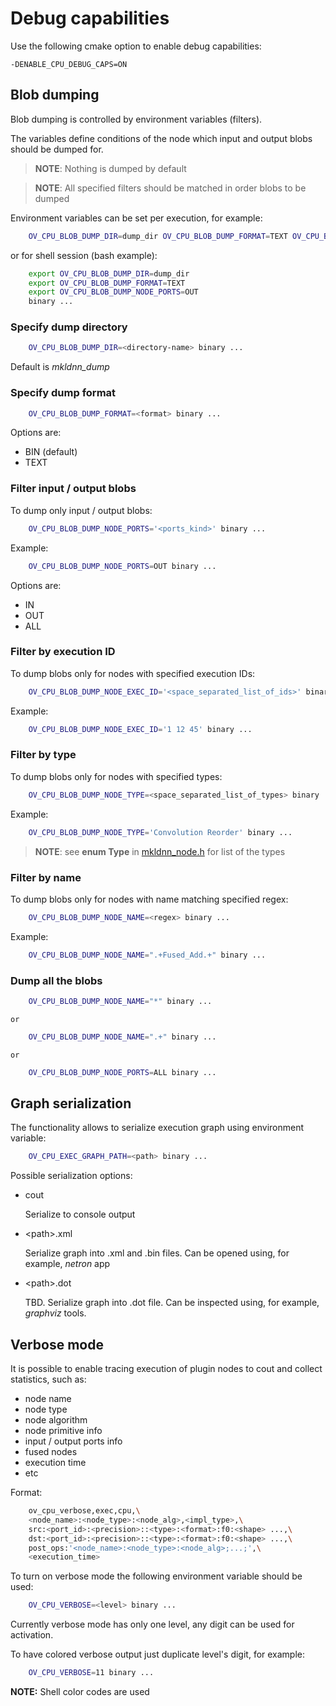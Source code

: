 # Debug capabilities
Use the following cmake option to enable debug capabilities:

`-DENABLE_CPU_DEBUG_CAPS=ON`

## Blob dumping
Blob dumping is controlled by environment variables (filters).

The variables define conditions of the node which input and output blobs
should be dumped for.

> **NOTE**: Nothing is dumped by default

> **NOTE**: All specified filters should be matched in order blobs to be dumped

Environment variables can be set per execution, for example:
```sh
    OV_CPU_BLOB_DUMP_DIR=dump_dir OV_CPU_BLOB_DUMP_FORMAT=TEXT OV_CPU_BLOB_DUMP_NODE_PORTS=OUT binary ...
```
or for shell session (bash example):
```sh
    export OV_CPU_BLOB_DUMP_DIR=dump_dir
    export OV_CPU_BLOB_DUMP_FORMAT=TEXT
    export OV_CPU_BLOB_DUMP_NODE_PORTS=OUT
    binary ...
```
### Specify dump directory
```sh
    OV_CPU_BLOB_DUMP_DIR=<directory-name> binary ...
```
Default is *mkldnn_dump*
### Specify dump format
```sh
    OV_CPU_BLOB_DUMP_FORMAT=<format> binary ...
```
Options are:
* BIN (default)
* TEXT

### Filter input / output blobs
To dump only input / output blobs:
```sh
    OV_CPU_BLOB_DUMP_NODE_PORTS='<ports_kind>' binary ...
```
Example:
```sh
    OV_CPU_BLOB_DUMP_NODE_PORTS=OUT binary ...
```
Options are:
* IN
* OUT
* ALL

### Filter by execution ID
To dump blobs only for nodes with specified execution IDs:
```sh
    OV_CPU_BLOB_DUMP_NODE_EXEC_ID='<space_separated_list_of_ids>' binary ...
```
Example:
```sh
    OV_CPU_BLOB_DUMP_NODE_EXEC_ID='1 12 45' binary ...
```

### Filter by type
To dump blobs only for nodes with specified types:
```sh
    OV_CPU_BLOB_DUMP_NODE_TYPE=<space_separated_list_of_types> binary ...
```
Example:
```sh
    OV_CPU_BLOB_DUMP_NODE_TYPE='Convolution Reorder' binary ...
```

> **NOTE**: see **enum Type** in [mkldnn_node.h](../mkldnn_node.h) for list of the types

### Filter by name
To dump blobs only for nodes with name matching specified regex:
```sh
    OV_CPU_BLOB_DUMP_NODE_NAME=<regex> binary ...
```
Example:
```sh
    OV_CPU_BLOB_DUMP_NODE_NAME=".+Fused_Add.+" binary ...
```

### Dump all the blobs
```sh
    OV_CPU_BLOB_DUMP_NODE_NAME="*" binary ...
```
    or
```sh
    OV_CPU_BLOB_DUMP_NODE_NAME=".+" binary ...
```
    or
```sh
    OV_CPU_BLOB_DUMP_NODE_PORTS=ALL binary ...
```

## Graph serialization
The functionality allows to serialize execution graph using environment variable:
```sh
    OV_CPU_EXEC_GRAPH_PATH=<path> binary ...
```

Possible serialization options:
* cout

    Serialize to console output
* \<path\>.xml

    Serialize graph into .xml and .bin files. Can be opened using, for example, *netron* app
* \<path\>.dot

    TBD. Serialize graph into .dot file. Can be inspected using, for example, *graphviz* tools.



## Verbose mode
It is possible to enable tracing execution of plugin nodes to cout and collect statistics, such as:
  - node name
  - node type
  - node algorithm
  - node primitive info
  - input / output ports info
  - fused nodes
  - execution time
  - etc

Format:
```sh
    ov_cpu_verbose,exec,cpu,\
    <node_name>:<node_type>:<node_alg>,<impl_type>,\
    src:<port_id>:<precision>::<type>:<format>:f0:<shape> ...,\
    dst:<port_id>:<precision>::<type>:<format>:f0:<shape> ...,\
    post_ops:'<node_name>:<node_type>:<node_alg>;...;',\
    <execution_time>
```

To turn on verbose mode the following environment variable should be used:
```sh
    OV_CPU_VERBOSE=<level> binary ...
```

Currently verbose mode has only one level, any digit can be used for activation.

To have colored verbose output just duplicate level's digit, for example:
```sh
    OV_CPU_VERBOSE=11 binary ...
```
**NOTE:** Shell color codes are used
